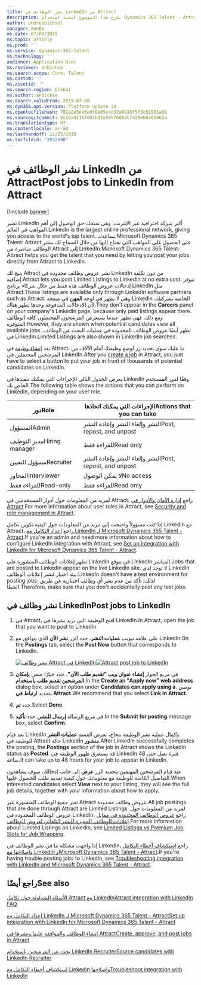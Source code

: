 ```yaml
---
title: نشر الوظائف في LinkedIn من Attract
description: يشرح هذا الموضوع كيفية استخدام Dynamics 365 Talent - Attract لنشر الوظائف في LinkedIn.
author: andreabichsel
manager: AnnBe
ms.date: 07/08/2019
ms.topic: article
ms.prod: ''
ms.service: dynamics-365-talent
ms.technology: ''
audience: Application User
ms.reviewer: anbichse
ms.search.scope: Core, Talent
ms.custom: ''
ms.assetid: ''
ms.search.region: Global
ms.author: anbichse
ms.search.validFrom: 2019-07-08
ms.dyn365.ops.version: Platform update 24
ms.openlocfilehash: 782a2e5de6edf0e85c4d32a0910f5f3c01981a01
ms.sourcegitcommit: 9cc6a011bfdd1b0fe505760b6bf429eb6c65862a
ms.translationtype: HT
ms.contentlocale: ar-SA
ms.lasthandoff: 11/25/2019
ms.locfileid: "2832990"
---
```

# <a name="post-jobs-to-linkedin-from-attract"></a><span data-ttu-id="d2577-103">نشر الوظائف في LinkedIn من Attract</span><span class="sxs-lookup"><span data-stu-id="d2577-103">Post jobs to LinkedIn from Attract</span></span>

[!include [banner](includes/banner.md)]

<span data-ttu-id="d2577-104">تعتبر LinkedIn أكبر شركة احترافية عبر الإنترنت، وهي تمنحك حق الوصول إلى أهم المواهب في العالم.‬</span><span class="sxs-lookup"><span data-stu-id="d2577-104">LinkedIn is the largest online professional network, giving you access to the world's top talent.</span></span> <span data-ttu-id="d2577-105">يساعدك Microsoft Dynamics 365 Talent: Attract على الحصول على المواهب التي تحتاج إليها من خلال السماح لك بنشر الوظائف مباشرة من Attract إلى LinkedIn.</span><span class="sxs-lookup"><span data-stu-id="d2577-105">Microsoft Dynamics 365 Talent: Attract helps you get the talent that you need by letting you post your jobs directly from Attract to LinkedIn.</span></span>

<span data-ttu-id="d2577-106">يتيح لك Attract نشر عروض وظائف محدودة في LinkedIn من دون تكلفة إضافية.</span><span class="sxs-lookup"><span data-stu-id="d2577-106">Attract lets you post Limited Listings to LinkedIn at no extra cost.</span></span> <span data-ttu-id="d2577-107">تتوفر إدخالات عروض الوظائف هذه فقط من خلال شركاء برنامج LinkedIn مثل Attract.</span><span class="sxs-lookup"><span data-stu-id="d2577-107">These listings are available only through LinkedIn software partners such as Attract.</span></span> <span data-ttu-id="d2577-108">وهي لا تظهر في لوحة **المهن** في صفحة LinkedIn الخاصة بشركتك، لأن الإدخالات المدفوعة وحدها تظهر هناك.</span><span class="sxs-lookup"><span data-stu-id="d2577-108">They don't appear in the **Careers** panel on your company's LinkedIn page, because only paid listings appear there.</span></span> <span data-ttu-id="d2577-109">ومع ذلك، فهي تظهر عندما يستعرض المرشحون المحتملون كافة الوظائف المتوفرة.</span><span class="sxs-lookup"><span data-stu-id="d2577-109">However, they are shown when potential candidates view all available jobs.</span></span> <span data-ttu-id="d2577-110">تظهر أيضًا عروض الوظائف المحدودة في عمليات البحث عن الوظائف في LinkedIn.</span><span class="sxs-lookup"><span data-stu-id="d2577-110">Limited Listings are also shown in LinkedIn job searches.</span></span>

<span data-ttu-id="d2577-111">بعد [إنشاء وظيفة](./creating-jobs-attract.md) في Attract، ما عليك سوى تحديد زر لوضع وظيفتك أمام الآلاف من المرشحين المحتملين في LinkedIn.</span><span class="sxs-lookup"><span data-stu-id="d2577-111">After you [create a job](./creating-jobs-attract.md) in Attract, you just have to select a button to put your job in front of thousands of potential candidates on LinkedIn.</span></span>

<span data-ttu-id="d2577-112">يعرض الجدول التالي الإجراءات التي يمكنك تنفيذها في LinkedIn وفقًا لدور المستخدم الخاص بك.</span><span class="sxs-lookup"><span data-stu-id="d2577-112">The following table shows the actions that you can perform on LinkedIn, depending on your user role.</span></span>

| <span data-ttu-id="d2577-113">دور</span><span class="sxs-lookup"><span data-stu-id="d2577-113">Role</span></span> | <span data-ttu-id="d2577-114">الإجراءات التي يمكنك اتخاذها</span><span class="sxs-lookup"><span data-stu-id="d2577-114">Actions that you can take</span></span> |
|---|---|
| <span data-ttu-id="d2577-115">المسؤول</span><span class="sxs-lookup"><span data-stu-id="d2577-115">Admin</span></span> | <span data-ttu-id="d2577-116">النشر وإلغاء النشر وإعادة النشر</span><span class="sxs-lookup"><span data-stu-id="d2577-116">Post, repost, and unpost</span></span> |
| <span data-ttu-id="d2577-117">مدير التوظيف</span><span class="sxs-lookup"><span data-stu-id="d2577-117">Hiring manager</span></span> | <span data-ttu-id="d2577-118">للقراءة فقط</span><span class="sxs-lookup"><span data-stu-id="d2577-118">Read only</span></span> |
| <span data-ttu-id="d2577-119">مسؤول التعيين</span><span class="sxs-lookup"><span data-stu-id="d2577-119">Recruiter</span></span> | <span data-ttu-id="d2577-120">النشر وإلغاء النشر وإعادة النشر</span><span class="sxs-lookup"><span data-stu-id="d2577-120">Post, repost, and unpost</span></span> |
| <span data-ttu-id="d2577-121">المحاور</span><span class="sxs-lookup"><span data-stu-id="d2577-121">Interviewer</span></span> | <span data-ttu-id="d2577-122">لا يمكن الوصول</span><span class="sxs-lookup"><span data-stu-id="d2577-122">No access</span></span> |
| <span data-ttu-id="d2577-123">للقراءة فقط</span><span class="sxs-lookup"><span data-stu-id="d2577-123">Read-only</span></span> | <span data-ttu-id="d2577-124">للقراءة فقط</span><span class="sxs-lookup"><span data-stu-id="d2577-124">Read only</span></span> |

<span data-ttu-id="d2577-125">لمزيد من المعلومات حول أدوار المستخدمين في Attract، راجع [إدارة الأمان والأدوار في Attract‬](./security-attract.md).</span><span class="sxs-lookup"><span data-stu-id="d2577-125">For more information about user roles in Attract, see [Security and role management in Attract](./security-attract.md).</span></span>

<span data-ttu-id="d2577-126">إذا كنت مسؤولاً واحتجت إلى مزيد من المعلومات حول كيفية تكوين تكامل LinkedIn مع Attract، راجع [إعداد التكامل مع LinkedIn لـ Microsoft Dynamics 365 Talent - Attract](./attract-admin-linkedin.md).</span><span class="sxs-lookup"><span data-stu-id="d2577-126">If you're an admin and need more information about how to configure LinkedIn integration with Attract, see [Set up integration with LinkedIn for Microsoft Dynamics 365 Talent - Attract](./attract-admin-linkedin.md).</span></span>

<span data-ttu-id="d2577-127">تظهر إعلانات الوظائف المنشورة على LinkedIn في موقع LinkedIn المباشر.</span><span class="sxs-lookup"><span data-stu-id="d2577-127">Jobs that are posted to LinkedIn appear on the live LinkedIn site.</span></span> <span data-ttu-id="d2577-128">لا توجد لدى LinkedIn بيئة اختبار لنشر إعلانات الوظائف.</span><span class="sxs-lookup"><span data-stu-id="d2577-128">LinkedIn doesn't have a test environment for posting jobs.</span></span> <span data-ttu-id="d2577-129">لذلك، تأكد من عدم نشر أي وظائف اختبارية عن طريق الخطأ.</span><span class="sxs-lookup"><span data-stu-id="d2577-129">Therefore, make sure that you don't accidentally post any test jobs.</span></span>

## <a name="post-jobs-to-linkedin"></a><span data-ttu-id="d2577-130">نشر وظائف في LinkedIn</span><span class="sxs-lookup"><span data-stu-id="d2577-130">Post jobs to LinkedIn</span></span>

1. <span data-ttu-id="d2577-131">في Attract، افتح الوظيفة التي تريد نشرها في LinkedIn.</span><span class="sxs-lookup"><span data-stu-id="d2577-131">In Attract, open the job that you want to post to LinkedIn.</span></span>
2. <span data-ttu-id="d2577-132">على علامة تبويب **عمليات النشر**، حدد الزر **نشر الآن** الذي يتوافق مع LinkedIn.</span><span class="sxs-lookup"><span data-stu-id="d2577-132">On the **Postings** tab, select the **Post Now** button that corresponds to LinkedIn.</span></span>

    <span data-ttu-id="d2577-133">[![نشر وظائف Attract في LinkedIn‎](./media/attract-post-job-to-linkedin.png)](./media/attract-post-job-to-linkedin.png)</span><span class="sxs-lookup"><span data-stu-id="d2577-133">[![Attract post job to LinkedIn](./media/attract-post-job-to-linkedin.png)](./media/attract-post-job-to-linkedin.png)</span></span>

3. <span data-ttu-id="d2577-134">في مربع الحوار **إنشاء عنوان ويب "تقديم طلب الآن"**، حدد خيارًا ضمن **بإمكان المرشحين تقديم طلب باستخدام**.</span><span class="sxs-lookup"><span data-stu-id="d2577-134">In the **Create an "Apply now" web address** dialog box, select an option under **Candidates can apply using a**.</span></span> <span data-ttu-id="d2577-135">نوصي بتحديد **ارتباط في Attract‎**.</span><span class="sxs-lookup"><span data-stu-id="d2577-135">We recommend that you select **Link in Attract**.</span></span>
4. <span data-ttu-id="d2577-136">حدد **تم**.</span><span class="sxs-lookup"><span data-stu-id="d2577-136">Select **Done**.</span></span>
5. <span data-ttu-id="d2577-137">في مربع الرسالة **إرسال للنشر**، حدد **تأكيد**.</span><span class="sxs-lookup"><span data-stu-id="d2577-137">In the **Submit for posting** message box, select **Confirm**.</span></span>

<span data-ttu-id="d2577-138">بعد قيام LinkedIn بإكمال عملية نشر الوظيفة بنجاح، يعرض القسم **عمليات النشر** للوظيفة في Attract حالة LinkedIn **منشور**.</span><span class="sxs-lookup"><span data-stu-id="d2577-138">After LinkedIn successfully completes the posting, the **Postings** section of the job in Attract shows the LinkedIn status as **Posted**.</span></span> <span data-ttu-id="d2577-139">قد يستغرق ظهور الوظيفة في LinkedIn فترة تصل حتى 48 ساعة.</span><span class="sxs-lookup"><span data-stu-id="d2577-139">It can take up to 48 hours for your job to appear in LinkedIn.</span></span>

<span data-ttu-id="d2577-140">عند قيام المرشحين المهتمين بتحديد الزر **عرض** إلى جانب إدخالك، سوف يشاهدون التفاصيل الكاملة للوظيفة مع معلوماتك حول كيفية تقديم طلب للحصول عليها.</span><span class="sxs-lookup"><span data-stu-id="d2577-140">When interested candidates select **View** next to your listing, they will see the full job details, together with your information about how to apply.</span></span>

<span data-ttu-id="d2577-141">تعبر جميع الوظائف المنشورة عبر Attract عروض وظائف محدودة.</span><span class="sxs-lookup"><span data-stu-id="d2577-141">All job postings that are done through Attract are Limited Listings.</span></span> <span data-ttu-id="d2577-142">لمزيد من المعلومات حول عروض الوظائف المحدودة في LinkedIn، راجع [عروض الوظائف المحدودة في مقابل إعلانات الوظائف المميزة للنشر التلقائي لعروض الوظائف](https://www.linkedin.com/help/recruiter/answer/79049).</span><span class="sxs-lookup"><span data-stu-id="d2577-142">For more information about Limited Listings on LinkedIn, see [Limited Listings vs Premium Job Slots for Job Wrapping](https://www.linkedin.com/help/recruiter/answer/79049).</span></span>

<span data-ttu-id="d2577-143">إذا واجهت مشكلة ما في نشر الوظائف في LinkedIn، راجع [استكشاف أخطاء التكامل وإصلاحها مع LinkedIn‏‎ وMicrosoft Dynamics 365 Talent - Attract](./attract-troubleshoot-linkedin.md).</span><span class="sxs-lookup"><span data-stu-id="d2577-143">If you're having trouble posting jobs to LinkedIn, see [Troubleshooting integration with LinkedIn and Microsoft Dynamics 365 Talent - Attract](./attract-troubleshoot-linkedin.md).</span></span>

## <a name="see-also"></a><span data-ttu-id="d2577-144">راجع أيضًا</span><span class="sxs-lookup"><span data-stu-id="d2577-144">See also</span></span>

[<span data-ttu-id="d2577-145">الأسئلة المتداولة حول تكامل Attract مع LinkedIn</span><span class="sxs-lookup"><span data-stu-id="d2577-145">Attract integration with LinkedIn FAQ</span></span>](./attract-linkedin-faq.md)

[<span data-ttu-id="d2577-146">إعداد التكامل مع LinkedIn لـ Microsoft Dynamics 365 Talent - Attract</span><span class="sxs-lookup"><span data-stu-id="d2577-146">Set up integration with LinkedIn for Microsoft Dynamics 365 Talent - Attract</span></span>](./attract-admin-linkedin.md)

[<span data-ttu-id="d2577-147">إنشاء الوظائف والموافقة عليها ونشرها في Attract</span><span class="sxs-lookup"><span data-stu-id="d2577-147">Create, approve, and post jobs in Attract</span></span>](./creating-jobs-attract.md)

[<span data-ttu-id="d2577-148">بحث عن المرشحين باستخدام LinkedIn Recruiter</span><span class="sxs-lookup"><span data-stu-id="d2577-148">Source candidates with LinkedIn Recruiter</span></span>](./attract-linkedin-recruiter.md)

[<span data-ttu-id="d2577-149">استكشاف أخطاء التكامل مع LinkedIn وإصلاحها</span><span class="sxs-lookup"><span data-stu-id="d2577-149">Troubleshoot integration with LinkedIn</span></span>](./attract-troubleshoot-linkedin.md)
